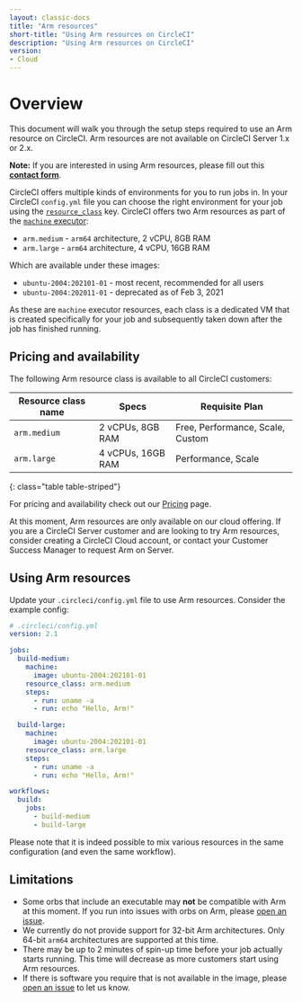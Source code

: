 ```yaml
---
layout: classic-docs
title: "Arm resources"
short-title: "Using Arm resources on CircleCI"
description: "Using Arm resources on CircleCI"
version:
- Cloud
---
```


# Overview

This document will walk you through the setup steps required to use an Arm
resource on CircleCI. Arm resources are not available on CircleCI Server 1.x or
2.x. 

<div class="alert alert-info" role="alert">
  <b>Note:</b> If you are interested in using Arm resources, please fill out this <a href="https://form.asana.com/?k=S8EKGU3o66ld_qYXsdOQww&d=5374345383152"><b>contact form</b></a>.
</div>

CircleCI offers multiple kinds of environments for you to run jobs in. In your
CircleCI `config.yml` file you can choose the right environment for your job using the
[`resource_class`]({{site.baseurl}}/2.0/configuration-reference/#resource_class)
key. CircleCI offers two Arm resources as part of the [`machine` executor]({{site.baseurl}}/2.0/configuration-reference/#machine-executor-linux):

* `arm.medium` - `arm64` architecture, 2 vCPU, 8GB RAM
* `arm.large` - `arm64` architecture, 4 vCPU, 16GB RAM

Which are available under these images:

* `ubuntu-2004:202101-01` - most recent, recommended for all users
* `ubuntu-2004:202011-01` - deprecated as of Feb 3, 2021

As these are `machine` executor resources, each class is a dedicated VM that is created specifically for your job and subsequently taken down after the job has finished running.

## Pricing and availability

The following Arm resource class is available to all CircleCI customers:

| Resource class name | Specs             | Requisite Plan                   |
|---------------------|-------------------|----------------------------------|
| `arm.medium`        | 2 vCPUs, 8GB RAM  | Free, Performance, Scale, Custom |
| `arm.large`         | 4 vCPUs, 16GB RAM | Performance, Scale               |
{: class="table table-striped"}

For pricing and availability check out our [Pricing](https://circleci.com/pricing/) page.

At this moment, Arm resources are only available on our cloud offering. If you
are a CircleCI Server customer and are looking to try Arm resources, consider
creating a CircleCI Cloud account, or contact your Customer Success Manager to
request Arm on Server.

## Using Arm resources

Update your `.circleci/config.yml` file to use Arm resources. Consider the example config:

```yaml
# .circleci/config.yml
version: 2.1

jobs:
  build-medium:
    machine:
      image: ubuntu-2004:202101-01
    resource_class: arm.medium
    steps:
      - run: uname -a
      - run: echo "Hello, Arm!"

  build-large:
    machine:
      image: ubuntu-2004:202101-01
    resource_class: arm.large
    steps:
      - run: uname -a
      - run: echo "Hello, Arm!"

workflows:
  build:
    jobs:
      - build-medium
      - build-large
```

Please note that it is indeed possible to mix various resources in the same
configuration (and even the same workflow).

## Limitations

* Some orbs that include an executable may **not** be compatible with Arm at
  this moment. If you run into issues with orbs on Arm, please [open an
  issue](https://github.com/CircleCI-Public/arm-preview-docs/issues).
* We currently do not provide support for 32-bit Arm architectures. Only 64-bit
  `arm64` architectures are supported at this time.
* There may be up to 2 minutes of spin-up time before your job actually starts
  running. This time will decrease as more customers start using Arm resources.
* If there is software you require that is not available in the image, please
  [open an issue](https://github.com/CircleCI-Public/arm-preview-docs/issues) to
  let us know.
